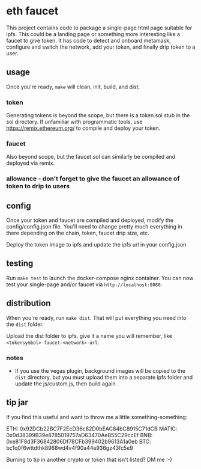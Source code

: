 
# eth faucet
This project contains code to package a single-page html page suitable for ipfs. This could be a landing page or something more interesting like a faucet to give token. It has code to detect and onboard metamask, configure and switch the network, add your token, and finally drip token to a user.

## usage
Once you're ready, `make` will clean, init, build, and dist.

### token
Generating tokens is beyond the scope, but there is a token.sol stub in the sol directory. If unfamiliar with programmatic tools, use https://remix.ethereum.org/ to compile and deploy your token. 

### faucet
Also beyond scope, but the faucet.sol can similarly be compiled and deployed via remix.

### allowance - don't forget to give the faucet an allowance of token to drip to users

## config
Once your token and faucet are compiled and deployed, modify the config/config.json file. You'll need to change pretty much everything in there depending on the chain, token, faucet drip size, etc.

Deploy the token image to ipfs and update the ipfs url in your config.json

## testing
Run `make test` to launch the docker-compose nginx container. You can now test your single-page and/or faucet via `http://localhost:8080`.

## distribution
When you're ready, run `make dist`. That will put everything you need into the `dist` folder. 

Upload the dist folder to ipfs. give it a name you will remember, like `<tokensymbol>-faucet-<network>-url`.

### notes
- If you use the vegas plugin, background images will be copied to the `dist` directory, but you must upload them into a separate ipfs folder and update the js/custom.js, then build again.

## tip jar
If you find this useful and want to throw me a little something-something:

ETH: 0x92DCb22BC7F2EcD36c82D0bEAC84bC8915C71dCB
MATIC: 0x0d38399B39e8785019757aD63470AeB55C29ccEf
BNB: 0xe81F8d3F36842806Df78CFb399402b9613A1a0eb
BTC: bc1q0f6wttdthk8968wd4v4f90a44e936gz43fc5e9

Burning to tip in another crypto or token that isn't listed? DM me :-)

